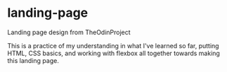 # landing-page
Landing page design from TheOdinProject

This is a practice of my understanding in what I've learned so far, putting HTML, CSS basics, and working with flexbox all together towards making this landing page.
